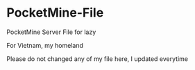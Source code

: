 # PocketMine-File
PocketMine Server File for lazy

For Vietnam, my homeland

Please do not changed any of my file here, I updated everytime
